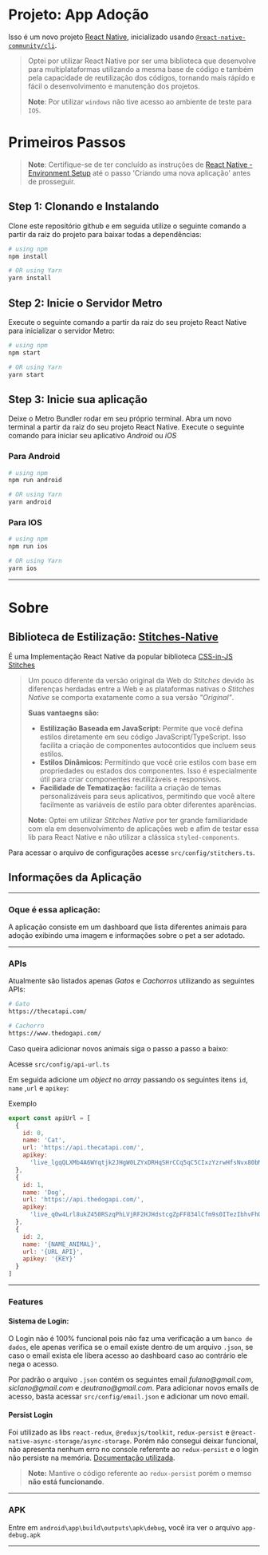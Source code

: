 # Projeto: App Adoção

Isso é um novo projeto [React Native](https://reactnative.dev), inicializado usando [`@react-native-community/cli`](https://github.com/react-native-community/cli).

> Optei por utilizar React Native por ser uma biblioteca que desenvolve para multiplataformas utilizando a mesma base de código e também pela capacidade de reutilização dos códigos, tornando mais rápido e fácil o desenvolvimento e manutenção dos projetos.
>
> **Note**: Por utilizar `windows` não tive acesso ao ambiente de teste para `IOS`.

# Primeiros Passos

> **Note**: Certifique-se de ter concluído as instruções de [React Native - Environment Setup](https://reactnative.dev/docs/environment-setup) até o passo 'Criando uma nova aplicação' antes de prosseguir.

## Step 1: Clonando e Instalando

Clone este repositório github e em seguida utilize o seguinte comando a partir da raiz do projeto para baixar todas a dependências:

```bash
# using npm
npm install

# OR using Yarn
yarn install
```

## Step 2: Inicie o Servidor Metro

Execute o seguinte comando a partir da raiz do seu projeto React Native para inicializar o servidor Metro:

```bash
# using npm
npm start

# OR using Yarn
yarn start
```

## Step 3: Inicie sua aplicação

Deixe o Metro Bundler rodar em seu próprio terminal. Abra um novo terminal a partir da raiz do seu projeto React Native. Execute o seguinte comando para iniciar seu aplicativo _Android_ ou _iOS_

### Para Android

```bash
# using npm
npm run android

# OR using Yarn
yarn android
```

### Para IOS

```bash
# using npm
npm run ios

# OR using Yarn
yarn ios
```

---

# Sobre

## Biblioteca de Estilização: [Stitches-Native]('https://github.com/Temzasse/stitches-native')

É uma Implementação React Native da popular biblioteca [CSS-in-JS Stitches]('https://stitches.dev/')

> Um pouco diferente da versão original da Web do _Stitches_ devido às diferenças herdadas entre a Web e as plataformas nativas o _Stitches Native_ se comporta exatamente como a sua versão _"Original"_.
>
> **Suas vantaegns são:**
>
> - **Estilização Baseada em JavaScript:** Permite que você defina estilos diretamente em seu código JavaScript/TypeScript. Isso facilita a criação de componentes autocontidos que incluem seus estilos.
> - **Estilos Dinâmicos:** Permitindo que você crie estilos com base em propriedades ou estados dos componentes. Isso é especialmente útil para criar componentes reutilizáveis e responsivos.
> - **Facilidade de Tematização:** facilita a criação de temas personalizáveis para seus aplicativos, permitindo que você altere facilmente as variáveis de estilo para obter diferentes aparências.
>
> **Note:** Optei em utilizar _Stitches Native_ por ter grande familiaridade com ela em desenvolvimento de aplicações web e afim de testar essa lib para React Native e não utilizar a clássica `styled-components`.

Para acessar o arquivo de configurações acesse `src/config/stitchers.ts`.

## Informações da Aplicação

---

### Oque é essa aplicação:

A aplicação consiste em um dashboard que lista diferentes animais para adoção exibindo uma imagem e informações sobre o pet a ser adotado.

---

### APIs

Atualmente são listados apenas _Gatos_ e _Cachorros_ utilizando as seguintes APIs:

```bash
# Gato
https://thecatapi.com/

# Cachorro
https://www.thedogapi.com/

```

Caso queira adicionar novos animais siga o passo a passo a baixo:

Acesse `src/config/api-url.ts`

Em seguida adicione um _object_ no _array_ passando os seguintes itens `id`, `name` ,`url` e `apikey`:

Exemplo

```js
export const apiUrl = [
  {
    id: 0,
    name: 'Cat',
    url: 'https://api.thecatapi.com/',
    apikey:
      'live_lgqQLXMb4A6WYqtjk2JHgW0LZYxDRHqSHrCCq5qC5CIxzYzrwHfsNvx80bMThe3j'
  },
  {
    id: 1,
    name: 'Dog',
    url: 'https://api.thedogapi.com/',
    apikey:
      'live_q0w4Lrl8ukZ450RSzqPhLVjRF2HJHdstcgZpFF834lCfm9s0ITezIbhvFhOFSeTw'
  },
  {
    id: 2,
    name: '{NAME_ANIMAL}',
    url: '{URL_API}',
    apikey: '{KEY}'
  }
]
```

---

### Features

#### Sistema de Login:

O Login não é 100% funcional pois não faz uma verificação a um `banco de dados`, ele apenas verifica se o email existe dentro de um arquivo `.json`, se caso o email exista ele libera acesso ao dashboard caso ao contrário ele nega o acesso.

Por padrão o arquivo `.json` contém os seguintes email _fulano@gmail.com_, _siclano@gmail.com_ e _deutrano@gmail.com_. Para adicionar novos emails de acesso, basta acessar `src/config/email.json` e adicionar um novo email.

#### Persist Login

Foi utilizado as libs `react-redux`, `@reduxjs/toolkit`, `redux-persist` e `@react-native-async-storage/async-storage`. Porém não consegui deixar funcional, não apresenta nenhum erro no console referente ao `redux-persist` e o login não persiste na memória. [Documentação utilizada]('https://medium.com/@sisongqolosi/redux-persist-with-react-native-using-redux-toolkit-2908cbb9c870').

> **Note:** Mantive o código referente ao `redux-persist` porém o memso **não está funcionando**.

---

### APK

Entre em `android\app\build\outputs\apk\debug`, você ira ver o arquivo `app-debug.apk`

---
